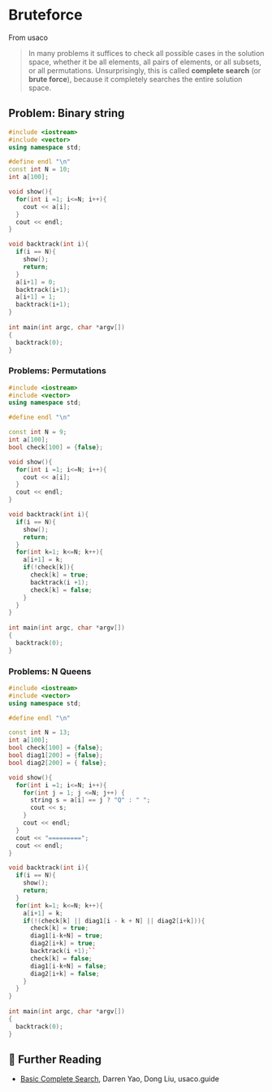 # Bruteforce

From usaco

> In many problems it suffices to check all possible cases in the solution space, whether it be all elements, all pairs of elements, or all subsets, or all permutations. Unsurprisingly, this is called **complete search** (or **brute force**), because it completely searches the entire solution space.

## Problem: Binary string

```cpp
#include <iostream>
#include <vector>
using namespace std;

#define endl "\n"
const int N = 10;
int a[100];

void show(){
  for(int i =1; i<=N; i++){
    cout << a[i];
  }
  cout << endl;
}

void backtrack(int i){
  if(i == N){
    show();
    return;
  }
  a[i+1] = 0;
  backtrack(i+1);
  a[i+1] = 1;
  backtrack(i+1);
}
  
int main(int argc, char *argv[])
{
  backtrack(0);
}
```

### Problems: Permutations

```cpp 
#include <iostream>
#include <vector>
using namespace std;

#define endl "\n"

const int N = 9;
int a[100];
bool check[100] = {false};

void show(){
  for(int i =1; i<=N; i++){
    cout << a[i];
  }
  cout << endl;
}

void backtrack(int i){
  if(i == N){
    show();
    return;
  }
  for(int k=1; k<=N; k++){
    a[i+1] = k;
    if(!check[k]){
      check[k] = true;
      backtrack(i +1);
      check[k] = false;
    }
  }
}
  
int main(int argc, char *argv[])
{
  backtrack(0);
}
```

### Problems: N Queens

```cpp
#include <iostream>
#include <vector>
using namespace std;

#define endl "\n"

const int N = 13;
int a[100];
bool check[100] = {false};
bool diag1[200] = {false};
bool diag2[200] = { false};

void show(){
  for(int i =1; i<=N; i++){
    for(int j = 1; j <=N; j++) {
      string s = a[i] == j ? "Q" : " ";
      cout << s;
    }
    cout << endl;
  }
  cout << "=========";
  cout << endl;
}

void backtrack(int i){
  if(i == N){
    show();
    return;
  }
  for(int k=1; k<=N; k++){
    a[i+1] = k;
    if(!(check[k] || diag1[i - k + N] || diag2[i+k])){
      check[k] = true;
      diag1[i-k+N] = true;
      diag2[i+k] = true;
      backtrack(i +1);``
      check[k] = false;
      diag1[i-k+N] = false;
      diag2[i+k] = false;
    }
  }
}
  
int main(int argc, char *argv[])
{
  backtrack(0);
}
```

## 🔗 Further Reading

* [Basic Complete Search](https://usaco.guide/bronze/intro-complete?lang=cpp), Darren Yao, Dong Liu, usaco.guide

